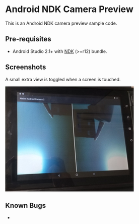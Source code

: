 Android NDK Camera Preview
=============
This is an Android NDK camera preview sample code.

Pre-requisites
--------------
- Android Studio 2.1+ with [NDK](https://developer.android.com/ndk/) (>=r12) bundle.

Screenshots
-----------

A small extra view is toggled when a screen is touched.

![screenshot](screenshot.png)

Known Bugs
----------
 * 
